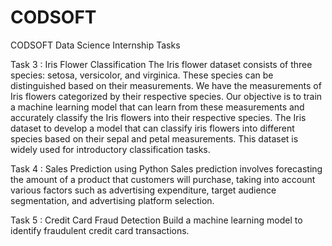 # CODSOFT
CODSOFT Data Science Internship Tasks 

Task 3 : Iris Flower Classification
The Iris flower dataset consists of three species: setosa, versicolor, and virginica. These species can be distinguished based on their measurements. We have the measurements of Iris flowers categorized by their respective species. Our objective is to train a machine learning model that can learn from these measurements and accurately classify the Iris flowers into their respective species. The Iris dataset to develop a model that can classify iris flowers into different species based on their sepal and petal measurements. This dataset is widely used for introductory classification tasks.

Task 4 : Sales Prediction using Python
Sales prediction involves forecasting the amount of a product that customers will purchase, taking into account various factors such as advertising expenditure, target audience segmentation, and advertising platform selection.

Task 5 : Credit Card Fraud Detection 
Build a machine learning model to identify fraudulent credit card
transactions.
